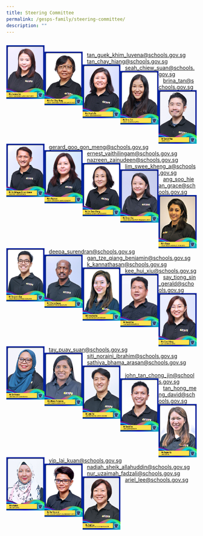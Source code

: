 ```yaml
---
title: Steering Committee
permalink: /gesps-family/steering-committee/
description: ""
---
```

| | | |
|:---|:---|:---|
<img src="/images/mrs%20luvena%20lim%202.jpg" align="left" style="width:20%"><br>&nbsp;&nbsp;&nbsp;[tan_guek_khim_luvena@schools.gov.sg](mailto:Tan_Guek_Khim_Luvena@schools.gov.sg)
<img src="/images/mdm%20tan%20chay%20hiang.jpg" align="left" style="width:20%"><br>&nbsp;&nbsp;&nbsp;[tan_chay_hiang@schools.gov.sg](mailto:tan_chay_hiang@schools.gov.sg)
<img src="/images/mrs%20angela%20ho%202.jpg" align="left" style="width:20%"><br>&nbsp;&nbsp;&nbsp;[seah_chiew_suan@schools.gov.sg](mailto:Seah_Chiew_Suan@schools.gov.sg)
<img src="/images/ms%20brina%20tan%20(2).jpg" align="left" style="width:20%"><br>&nbsp;&nbsp;&nbsp;[brina_tan@schools.gov.sg](mailto:brina_tan@schools.gov.sg)
<img src="/images/mr%20gerard%20woo.jpg" align="left" style="width:20%"><br>&nbsp;&nbsp;&nbsp;[gerard_goo_gon_meng@schools.gov.sg](mailto:Gerard_Woo_Hon_meng)
<img src="/images/mr%20vaithilingam%20ernest%20junior%202.jpg" align="left" style="width:20%"><br>&nbsp;&nbsp;&nbsp;[ernest_vaithilingam@schools.gov.sg](mailto:Ernest_Vaithilingam@schools.gov.sg)
<img src="/images/mdm%20nazreen%202.jpg" align="left" style="width:20%"><br>&nbsp;&nbsp;&nbsp;[nazreen_zainudeen@schools.gov.sg](mailto:Nazreen_Zainudeen@schools.gov.sg)
<img src="/images/ms%20lim%20swee%20kheng%202.jpg" align="left" style="width:20%"><br>&nbsp;&nbsp;&nbsp;[lim_swee_kheng_a@schools.gov.sg](mailto:lim_swee_kheng_a@schools.gov.sg)
<img src="/images/ms%20grace%20ang.jpg" align="left" style="width:20%"><br>&nbsp;&nbsp;&nbsp;[ang_soo_hiean_grace@schools.gov.sg](mailto:ang_soo_hiean_grace@schools.gov.sg)
<img src="/images/mdm%20deepa%20(2).jpg" align="left" style="width:20%"><br>&nbsp;&nbsp;&nbsp;[deepa_surendran@schools.gov.sg](mailto:Deepa_Surendran@schools.gov.sg)
<img src="/images/mr%20benjamin%20gan%20(2).jpg" align="left" style="width:20%"><br>&nbsp;&nbsp;&nbsp;[gan_tze_qiang_benjamin@schools.gov.sg](mailto:gan_tze_qiang_benjamin@schools.gov.sg)
<img src="/images/mr%20k%20kannathasan%20(2).jpg" align="left" style="width:20%"><br>&nbsp;&nbsp;&nbsp;[k_kannathasan@schools.gov.sg](mailto:K_Kannathasan@schools.gov.sg)
<img src="/images/mdm%20kee%20hui%20xiu.jpg" align="left" style="width:20%"><br>&nbsp;&nbsp;&nbsp;[kee_hui_xiu@schools.gov.sg](mailto:kee_hui_xiu@schools.gov.sg)
<img src="/images/mr%20gerald%20say-amended.jpg" align="left" style="width:20%"><br>&nbsp;&nbsp;&nbsp;[say_tiong_sin_gerald@schools.gov.sg](mailto:say_tiong_sin_gerald@schools.gov.sg)
<img src="/images/mrs%20carol%20wong%202.jpg" align="left" style="width:20%"><br>&nbsp;&nbsp;&nbsp;[tay_puay_suan@schools.gov.sg](mailto:tay_puay_suan@schools.gov.sg)
<img src="/images/ms%20siti%20noraini-amended.jpg" align="left" style="width:20%"><br>&nbsp;&nbsp;&nbsp;[siti_noraini_ibrahim@schools.gov.sg](mailto:siti_noraini_ibrahim@schools.gov.sg)
<img src="/images/mrs%20bhama%20puravalan.jpg" align="left" style="width:20%"><br>&nbsp;&nbsp;&nbsp;[sathiya_bhama_arasan@schools.gov.sg](mailto:sathiya_bhama_arasan@schools.gov.sg)
<img src="/images/mr%20john%20tan-amended.jpg" align="left" style="width:20%"><br><br>&nbsp;&nbsp;&nbsp;[john_tan_chong_jin@schools.gov.sg](mailto:john_tan_chong_jin@schools.gov.sg)
<img src="/images/mr%20david%20tan.jpg" align="left" style="width:20%"><br>&nbsp;&nbsp;&nbsp;[tan_hong_meng_david@schools.gov.sg](mailto:tan_hong_meng_david@schools.gov.sg)
<img src="/images/ms%20regina%20yip.jpg" align="left" style="width:20%"><br>&nbsp;&nbsp;&nbsp;[yip_lai_kuan@schools.gov.sg](mailto:yip_lai_kuan@schools.gov.sg)
<img src="/images/mdm%20nadiah%20(2).jpg" align="left" style="width:20%"><br>&nbsp;&nbsp;&nbsp;[nadiah_sheik_allahuddin@schools.gov.sg](mailto:nadiah_sheik_allahuddin@schools.gov.sg)
<img src="/images/ms%20nur'uzaimah.jpg" align="left" style="width:20%"><br>&nbsp;&nbsp;&nbsp;[nur_uzaimah_fadzali@schools.gov.sg](mailto:nur_uzaimah_fadzali@schools.gov.sg)
<img src="/images/ms%20ariel%20lee.jpg" align="left" style="width:20%"><br>&nbsp;&nbsp;&nbsp;[ariel_lee@schools.gov.sg](mailto:ariel_lee@schools.gov.sg)